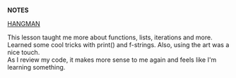 **NOTES**

<u>HANGMAN</u>

This lesson taught me more about functions, lists, iterations and more. 
Learned some cool tricks with print() and f-strings. Also, using the art was a nice
touch.\
As I review my code, it makes more sense to me again and feels like I'm 
learning something. 